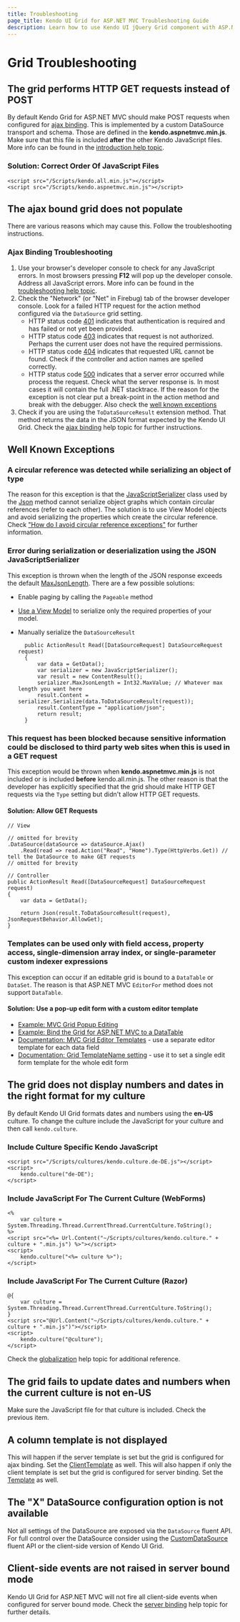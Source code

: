 ```yaml
---
title: Troubleshooting
page_title: Kendo UI Grid for ASP.NET MVC Troubleshooting Guide
description: Learn how to use Kendo UI jQuery Grid component with ASP.NET MVC Helpers and easily handle most common issues.
---
```


# Grid Troubleshooting

## The grid performs HTTP GET requests instead of POST

By default Kendo Grid for ASP.NET MVC should make POST requests when configured for [ajax binding](/aspnet-mvc/helpers/grid/ajax-binding).
This is implemented by a custom DataSource transport and schema. Those are defined in the **kendo.aspnetmvc.min.js**. Make sure that this file is included **after** the other
Kendo JavaScript files. More info can be found in the [introduction help topic](/aspnet-mvc/introduction).

### Solution: Correct Order Of JavaScript Files
    <script src="/Scripts/kendo.all.min.js"></script>
    <script src="/Scripts/kendo.aspnetmvc.min.js"></script>

## The ajax bound grid does not populate

There are various reasons which may cause this. Follow the troubleshooting instructions.

### Ajax Binding Troubleshooting

1. Use your browser's developer console to check for any JavaScript errors. In most browsers pressing **F12** will pop up the developer console. Address all JavaScript errors.
More info can be found in the [troubleshooting help topic](/aspnet-mvc/troubleshooting).
2. Check the "Network" (or "Net" in Firebug) tab of the browser developer console. Look for a failed HTTP request for the action method configured via the `DataSource` grid setting.
    - HTTP status code [401](http://en.wikipedia.org/wiki/List_of_HTTP_status_codes#401) indicates that authentication is required and has failed or not yet been provided.
    - HTTP status code [403](http://en.wikipedia.org/wiki/List_of_HTTP_status_codes#403) indicates that request is not authorized. Perhaps the current user does not have
    the required permissions.
    - HTTP status code [404](http://en.wikipedia.org/wiki/List_of_HTTP_status_codes#404) indicates that requested URL cannot be found.
    Check if the controller and action names are spelled correctly.
    - HTTP status code [500](http://en.wikipedia.org/wiki/List_of_HTTP_status_codes#500) indicates that a server error occurred while process the request.
    Check what the server response is. In most cases it will contain the full .NET stacktrace. If the reason for the exception is not clear put a break-point
    in the action method and break with the debugger. Also check the [well known exceptions](#well-known-exceptions)
3. Check if you are using the `ToDataSourceResult` extension method. That method returns the data in the JSON format expected by the Kendo UI Grid. Check the
[ajax binding](/aspnet-mvc/helpers/grid/ajax-binding) help topic for further instructions.

## Well Known Exceptions

### A circular reference was detected while serializing an object of type

The reason for this exception is that the [JavaScriptSerializer](http://msdn.microsoft.com/en-us/library/system.web.script.serialization.javascriptserializer.aspx) class used by
the [Json](http://msdn.microsoft.com/en-us/library/system.web.mvc.controller.json.aspx) method cannot serialize object graphs which contain circular references (refer to each other).
The solution is to use View Model objects and avoid serializing the properties which create the circular reference.
Check ["How do I avoid circular reference exceptions"](/aspnet-mvc/helpers/grid/faq#how-do-i-avoid-circular-reference-exceptions?) for further information.

### Error during serialization or deserialization using the JSON JavaScriptSerializer

This exception is thrown when the length of the JSON response exceeds the default [MaxJsonLength](http://msdn.microsoft.com/en-us/library/system.web.script.serialization.javascriptserializer.maxjsonlength.aspx).
There are a few possible solutions:

* Enable paging by calling the `Pageable` method
* [Use a View Model](/aspnet-mvc/helpers/grid/faq#how-do-i-convert-my-models-to-view-model-objects?) to serialize only the required properties of your model.
* Manually serialize the `DataSourceResult`

        public ActionResult Read([DataSourceRequest] DataSourceRequest request)
        {
            var data = GetData();
            var serializer = new JavaScriptSerializer();
            var result = new ContentResult();
            serializer.MaxJsonLength = Int32.MaxValue; // Whatever max length you want here
            result.Content = serializer.Serialize(data.ToDataSourceResult(request));
            result.ContentType = "application/json";
            return result;
        }

### This request has been blocked because sensitive information could be disclosed to third party web sites when this is used in a GET request

This exception would be thrown when **kendo.aspnetmvc.min.js** is not included or is included **before** kendo.all.min.js. The other reason is that the developer has explicitly
specified that the grid should make HTTP GET requests via the `Type` setting but didn't allow HTTP GET requests.

#### Solution: Allow GET Requests
    // View

    // omitted for brevity
    .DataSource(dataSource => dataSource.Ajax()
        .Read(read => read.Action("Read", "Home").Type(HttpVerbs.Get)) // tell the DataSource to make GET requests
    // omitted for brevity

    // Controller
    public ActionResult Read([DataSourceRequest] DataSourceRequest request)
    {
        var data = GetData();

        return Json(result.ToDataSourceResult(request), JsonRequestBehavior.AllowGet);
    }

### Templates can be used only with field access, property access, single-dimension array index, or single-parameter custom indexer expressions

This exception can occur if an editable grid is bound to a `DataTable` or `DataSet`. The reason is that ASP.NET MVC `EditorFor` method does not support `DataTable`.

#### Solution: Use a pop-up edit form with a custom editor template

* [Example: MVC Grid Popup Editing](http://demos.telerik.com/aspnet-mvc/grid/editing-popup)
* [Example: Bind the Grid for ASP.NET MVC to a DataTable](/aspnet-mvc/helpers/grid/how-to/grid-bind-to-datatable)
* [Documentation: MVC Grid Editor Templates](/aspnet-mvc/helpers/grid/editor-templates) - use a separate editor template for each data field
* [Documentation: Grid TemplateName setting](/api/aspnet-mvc/kendo.mvc.ui.fluent/grideditingsettingsbuilder#methods-TemplateName(System.String)) - use it
to set a single edit form template for the whole edit form

## The grid does not display numbers and dates in the right format for my culture

By default Kendo UI Grid formats dates and numbers using the **en-US** culture. To change the culture include the JavaScript for your culture and then call `kendo.culture`.

### Include Culture Specific Kendo JavaScript
    <script src="/Scripts/cultures/kendo.culture.de-DE.js"></script>
    <script>
        kendo.culture("de-DE");
    </script>

### Include JavaScript For The Current Culture (WebForms)
    <%
        var culture = System.Threading.Thread.CurrentThread.CurrentCulture.ToString();
    %>
    <script src="<%= Url.Content("~/Scripts/cultures/kendo.culture." + culture + ".min.js") %>"></script>
    <script>
        kendo.culture("<%= culture %>");
    </script>

### Include JavaScript For The Current Culture (Razor)
    @{
        var culture = System.Threading.Thread.CurrentThread.CurrentCulture.ToString();
    }
    <script src="@Url.Content("~/Scripts/cultures/kendo.culture." + culture + ".min.js")"></script>
    <script>
        kendo.culture("@culture");
    </script>

Check the [globalization](/aspnet-mvc/globalization) help topic for additional reference.

## The grid fails to update dates and numbers when the current culture is not en-US

Make sure the JavaScript file for that culture is included. Check the previous item.

## A column template is not displayed

This will happen if the server template is set but the grid is configured for ajax binding. Set the [ClientTemplate](/aspnet-mvc/helpers/grid/configuration#clienttemplate) as well.
This will also happen if only the client template is set but the grid is configured for server binding. Set the [Template](/aspnet-mvc/helpers/grid/configuration#template) as well.

## The "X" DataSource configuration option is not available

Not all settings of the DataSource are exposed via the `DataSource` fluent API. For full control over the DataSource consider using the [CustomDataSource](/aspnet-mvc/custom-datasource) fluent API or the client-side version of Kendo UI Grid.

## Client-side events are not raised in server bound mode

Kendo UI Grid for ASP.NET MVC will not fire all client-side events when configured for server bound mode.
Check the [server binding](/aspnet-mvc/helpers/grid/server-binding#client-side-events-and-server-binding) help topic for further details.

